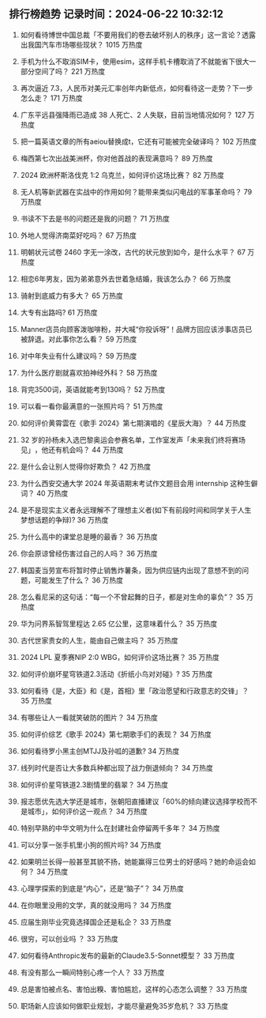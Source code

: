 
## 排行榜趋势 记录时间：2024-06-22 10:32:12
  
  1. 如何看待博世中国总裁「不要用我们的卷去破坏别人的秩序」这一言论？透露出我国汽车市场哪些现状？ 1015 万热度
    
  2. 手机为什么不取消SIM卡，使用esim，这样手机卡槽取消了不就能省下很大一部分空间了吗？ 221 万热度
    
  3. 再次逼近 7.3，人民币对美元汇率创年内新低点，如何看待这一走势？下一步怎么走？ 171 万热度
    
  4. 广东平远县强降雨已造成 38 人死亡、2 人失联，目前当地情况如何？ 127 万热度
    
  5. 把一篇英语文章的所有aeiou替换成t，它还有可能被完全破译吗？ 102 万热度
    
  6. 梅西第七次出战美洲杯，你对他首战的表现满意吗？ 89 万热度
    
  7. 2024 欧洲杯斯洛伐克 1:2 乌克兰，如何评价这场比赛？ 82 万热度
    
  8. 无人机等新武器在实战中的作用如何？能带来类似闪电战的军事革命吗？ 79 万热度
    
  9. 书读不下去是书的问题还是我的问题？ 71 万热度
    
  10. 外地人觉得济南菜好吃吗？ 67 万热度
    
  11. 明朝状元试卷 2460 字无一涂改，古代的状元放到如今，是什么水平？ 67 万热度
    
  12. 相恋6年男友，因为弟弟意外去世着急结婚，我该怎么办？ 66 万热度
    
  13. 骑射到底威力有多大？ 65 万热度
    
  14. 大专有出路吗? 61 万热度
    
  15. Manner店员向顾客泼咖啡粉，并大喊“你投诉呀”！品牌方回应该涉事店员已被辞退。对此事你怎么看？ 59 万热度
    
  16. 对中年失业有什么建议吗？ 59 万热度
    
  17. 为什么医疗剧就喜欢拍神经外科？ 58 万热度
    
  18. 背完3500词，英语就能考到130吗？ 52 万热度
    
  19. 可以看一看你最满意的一张照片吗？ 51 万热度
    
  20. 如何评价黄霄雲在《歌手 2024》第七期演唱的《星辰大海》？ 44 万热度
    
  21. 32 岁的孙杨未入选巴黎奥运会参赛名单，工作室发声「未来我们终将赛场见」 ​​​，他还有机会吗？ 44 万热度
    
  22. 是什么会让别人觉得你好欺负？ 42 万热度
    
  23. 为什么西安交通大学 2024 年英语期末考试作文题目会用 internship 这种生僻词？ 40 万热度
    
  24. 是不是现实主义者永远理解不了理想主义者(如下有前段时间和同学关于人生梦想话题的争辩)? 36 万热度
    
  25. 为什么高中的课堂总是睡的最香？ 36 万热度
    
  26. 你会原谅曾经伤害过自己的人吗？ 36 万热度
    
  27. 韩国麦当劳宣布将暂时停止销售炸薯条，因为供应链内出现了意想不到的问题，可能发生了什么？ 36 万热度
    
  28. 怎么看尼采的这句话：“每一个不曾起舞的日子，都是对生命的辜负”？ 35 万热度
    
  29. 华为问界系智驾里程达 2.65 亿公里，这意味着什么？ 35 万热度
    
  30. 古代世家贵女的人生，能由自己做主吗？ 35 万热度
    
  31. 2024 LPL 夏季赛NIP 2:0 WBG，如何评价这场比赛？ 35 万热度
    
  32. 如何评价崩坏星穹铁道2.3活动《折纸小鸟对对碰》? 35 万热度
    
  33. 如何看待《是，大臣》和《是，首相》里「政治愿望和行政意志的交锋」？ 35 万热度
    
  34. 有哪些让人一看就笑破防的图片？ 34 万热度
    
  35. 如何评价综艺《歌手 2024》第七期歌手们的表现？ 34 万热度
    
  36. 如何看待罗小黑主创MTJJ及孙呱的道歉? 34 万热度
    
  37. 线列时代是否让大多数兵种都出现了战力倒退倾向？ 34 万热度
    
  38. 如何评价星穹铁道2.3剧情里的翡翠？ 34 万热度
    
  39. 报志愿优先选大学还是城市，张朝阳直播建议「60%的倾向建议选择学校而不是城市」，如何评价这一观点？ 34 万热度
    
  40. 特别早熟的中华文明为什么在封建社会停留两千多年？ 34 万热度
    
  41. 可以分享一张手机里小狗的照片吗? 34 万热度
    
  42. 如果明兰长得一般甚至其貌不扬，她能赢得三位男士的好感吗？她的命运会如何？ 34 万热度
    
  43. 心理学探索的到底是“内心”，还是“脑子”？ 34 万热度
    
  44. 在你眼里没用的文学，真的就没用吗？ 34 万热度
    
  45. 应届生刚毕业究竟选择国企还是私企？ 33 万热度
    
  46. 很穷，可以创业吗 ？ 33 万热度
    
  47. 如何看待Anthropic发布的最新的Claude3.5-Sonnet模型？ 33 万热度
    
  48. 有没有那么一瞬间特别心疼一个人？ 33 万热度
    
  49. 总是害怕被点名、害怕出糗、害怕尴尬，这样的心态怎么调整？ 33 万热度
    
  50. 职场新人应该如何做职业规划，才能尽量避免35岁危机？ 33 万热度
    